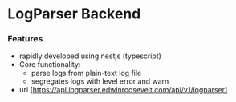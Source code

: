 # LogParser Backend


### Features
- rapidly developed using nestjs (typescript)
- Core functionality:
  - parse logs from plain-text log file
  - segregates logs with level error and warn
- url [https://api.logparser.edwinroosevelt.com/api/v1/logparser]
